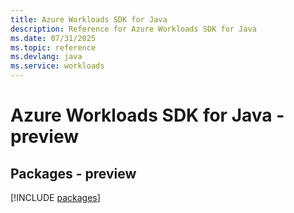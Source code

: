```yaml
---
title: Azure Workloads SDK for Java
description: Reference for Azure Workloads SDK for Java
ms.date: 07/31/2025
ms.topic: reference
ms.devlang: java
ms.service: workloads
---
```

# Azure Workloads SDK for Java - preview
## Packages - preview
[!INCLUDE [packages](workloads-index.md)]